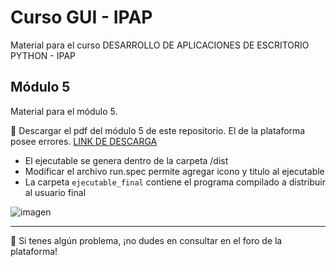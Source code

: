 # Curso GUI - IPAP
Material para el curso DESARROLLO DE APLICACIONES DE ESCRITORIO PYTHON - IPAP

## Módulo 5

Material para el módulo 5. 

🚨 Descargar el pdf del módulo 5 de este repositorio. El de la plataforma posee errores. [LINK DE DESCARGA](https://github.com/cosme12/DESARROLLO-DE-APLICACIONES-DE-ESCRITORIO-PYTHON/raw/modulo5/Modulo%205%20-%20Creacion%20de%20producto%20final.pdf)

- El ejecutable se genera dentro de la carpeta /dist
- Modificar el archivo run.spec permite agregar icono y titulo al ejecutable
- La carpeta `ejecutable_final` contiene el programa compilado a distribuir al usuario final

![imagen](https://user-images.githubusercontent.com/6611118/197434485-77772fe4-489e-4b7c-8403-1193e38c7d0c.png)


---

🚧 Si tenes algún problema, ¡no dudes en consultar en el foro de la plataforma!
